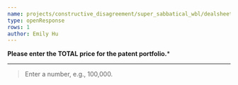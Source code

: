 ```yaml
---
name: projects/constructive_disagreement/super_sabbatical_wbl/dealsheet_price.md
type: openResponse
rows: 1
author: Emily Hu
---
```


**Please enter the TOTAL price for the patent portfolio.**\*

---

> Enter a number, e.g., 100,000.
